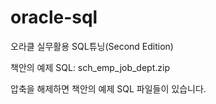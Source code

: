 # oracle-sql

오라클 실무활용 SQL튜닝(Second Edition)

책안의 예제 SQL: sch_emp_job_dept.zip

압축을 해제하면 책안의 예제 SQL 파일들이 있습니다.
